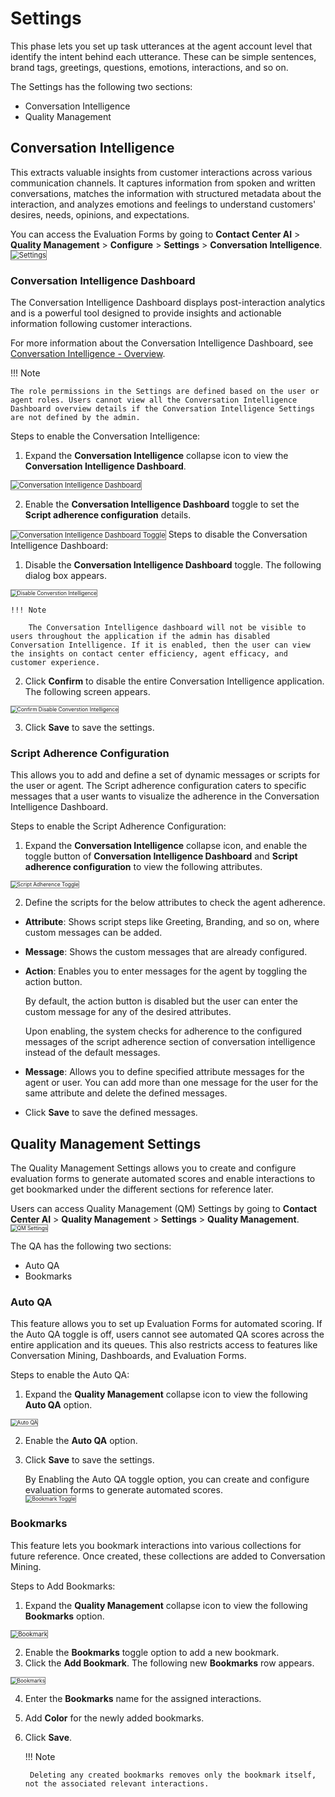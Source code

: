 # Settings

This phase lets you set up task utterances at the agent account level that identify the intent behind each utterance. These can be simple sentences, brand tags, greetings, questions, emotions, interactions, and so on.

The Settings has the following two sections:

* Conversation Intelligence
* Quality Management

## Conversation Intelligence

This extracts valuable insights from customer interactions across various communication channels. It captures information from spoken and written conversations, matches the information with structured metadata about the interaction, and analyzes emotions and feelings to understand customers' desires, needs, opinions, and expectations.

You can access the Evaluation Forms by going to **Contact Center AI** > **Quality Management** > **Configure** > **Settings** > **Conversation Intelligence**.  
<img src="../images/default-settings.png" alt="Settings" title="Settings" style="border: 1px solid gray; zoom:80%;">

### Conversation Intelligence Dashboard

The Conversation Intelligence Dashboard displays post-interaction analytics and is a powerful tool designed to provide insights and actionable information following customer interactions. 

For more information about the Conversation Intelligence Dashboard, see [Conversation Intelligence - Overview](../analyze/conversation-intelligence.md).

!!! Note

    The role permissions in the Settings are defined based on the user or agent roles. Users cannot view all the Conversation Intelligence Dashboard overview details if the Conversation Intelligence Settings are not defined by the admin.

Steps to enable the Conversation Intelligence:

1. Expand the **Conversation Intelligence** collapse icon to view the **Conversation Intelligence Dashboard**.  
<img src="../images/converse-intelligence.png" alt="Conversation Intelligence Dashboard" title="Conversation Intelligence Dashboard" style="border: 1px solid gray; zoom:80%;">

2. Enable the **Conversation Intelligence Dashboard** toggle to set the **Script adherence configuration** details.  
<img src="../images/converse-intelligence-dashboard.png" alt="Conversation Intelligence Dashboard Toggle" title="Conversation Intelligence Dashboard Toggle" style="border: 1px solid gray; zoom:80%;">
Steps to disable the Conversation Intelligence Dashboard:

1. Disable the **Conversation Intelligence Dashboard** toggle. The following dialog box appears.  
<img src="../images/disable-conversation-intelligence.png" alt="Disable Converstion Intelligence" title="Disable Conversation Intelligence" style="border: 1px solid gray; zoom:60%;">

    !!! Note
    
        The Conversation Intelligence dashboard will not be visible to users throughout the application if the admin has disabled Conversation Intelligence. If it is enabled, then the user can view the insights on contact center efficiency, agent efficacy, and customer experience.

2. Click **Confirm** to disable the entire Conversation Intelligence application. The following screen appears.  
<img src="../images/confirm-conversation-intelligence.png" alt="Confirm Disable Converstion Intelligence" title="Confirm Disable Conversation Intelligence" style="border: 1px solid gray; zoom:60%;">

3. Click **Save** to save the settings.

### Script Adherence Configuration

This allows you to add and define a set of dynamic messages or scripts for the user or agent. The Script adherence configuration caters to specific messages that a user wants to visualize the adherence in the Conversation Intelligence Dashboard.

Steps to enable the Script Adherence Configuration:

1. Expand the **Conversation Intelligence** collapse icon, and enable the toggle button of **Conversation Intelligence Dashboard** and **Script adherence configuration** to view the following attributes.  
<img src="../images/script-adherence.png" alt="Script Adherence Toggle" title="Script Adherence Toggle" style="border: 1px solid gray; zoom:60%;">

2. Define the scripts for the below attributes to check the agent adherence.
* **Attribute**: Shows script steps like Greeting, Branding, and so on, where custom messages can be added.
* **Message**: Shows the custom messages that are already configured.
* **Action**: Enables you to enter messages for the agent by toggling the action button.

    By default, the action button is disabled but the user can enter the custom message for any of the desired attributes.
    
    Upon enabling, the system checks for adherence to the configured messages of the script adherence section of conversation intelligence instead of the default messages.

* **Message**: Allows you to define specified attribute messages for the agent or user. You can add more than one message for the user for the same attribute and delete the defined messages.

* Click **Save** to save the defined messages.

## Quality Management Settings

The Quality Management Settings allows you to create and configure evaluation forms to generate automated scores and enable interactions to get bookmarked under the different sections for reference later.

Users can access Quality Management (QM) Settings by going to **Contact Center AI** > **Quality Management** > **Settings** > **Quality Management**.  
<img src="../images/qm-setting.png" alt="QM Settings" title="QM Settings" style="border: 1px solid gray; zoom:60%;">

The QA has the following two sections:

* Auto QA
* Bookmarks

### Auto QA

This feature allows you to set up Evaluation Forms for automated scoring. If the Auto QA toggle is off, users cannot see automated QA scores across the entire application and its queues. This also restricts access to features like Conversation Mining, Dashboards, and Evaluation Forms.

Steps to enable the Auto QA:

1. Expand the **Quality Management** collapse icon to view the following **Auto QA** option.  
<img src="../images/auto-qa.png" alt="Auto QA" title="Auto QA" style="border: 1px solid gray; zoom:60%;">

2. Enable the **Auto QA** option.
3. Click **Save** to save the settings.

    By Enabling the Auto QA toggle option, you can create and configure evaluation forms to generate automated scores.  
    <img src="../images/bookmarks.png" alt="Bookmark Toggle" title="Script Adherence Toggle" style="border: 1px solid gray; zoom:60%;">

### Bookmarks

This feature lets you bookmark interactions into various collections for future reference. Once created, these collections are added to Conversation Mining.

Steps to Add Bookmarks:

1. Expand the **Quality Management** collapse icon to view the following **Bookmarks** option.  
<img src="../images/bookmarks-(2).png" alt="Bookmark" title="Bookmark" style="border: 1px solid gray; zoom:70%;">

2. Enable the **Bookmarks** toggle option to add a new bookmark.
3. Click the **Add Bookmark**. The following new **Bookmarks** row appears.  
<img src="../images/bookmarks.png" alt="Bookmarks" title="Bookmarks" style="border: 1px solid gray; zoom:60%;">

4. Enter the **Bookmarks** name for the assigned interactions.
5. Add **Color** for the newly added bookmarks.
6. Click **Save**.

    !!! Note
    
        Deleting any created bookmarks removes only the bookmark itself, not the associated relevant interactions.

